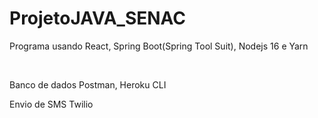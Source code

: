 # ProjetoJAVA_SENAC<br>

<p>Programa usando React, Spring Boot(Spring Tool Suit), Nodejs 16 e Yarn</p><br>
<p>Banco de dados Postman, Heroku CLI</p>
<p>Envio de SMS Twilio</p>
